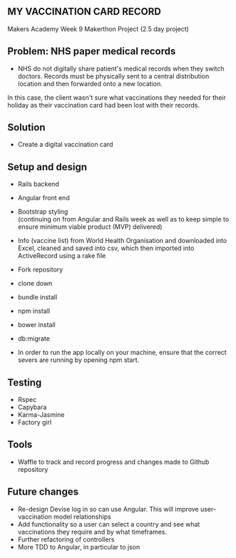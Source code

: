 MY VACCINATION CARD RECORD
--------------------------

Makers Academy Week 9 Makerthon Project (2.5 day project)

Problem: NHS paper medical records
-----------------------------------
* NHS do not digitally share patient's medical records when they switch doctors. Records must be physically sent to a central distribution location and then forwarded onto a new location.

In this case, the client wasn't sure what vaccinations they needed for their holiday as their vaccination card had been lost with their records.

Solution
---------
* Create a digital vaccination card

Setup and design
----------------
* Rails backend
* Angular front end
* Bootstrap styling   
(continuing on from Angular and Rails week as well as to keep simple to ensure minimum viable product (MVP) delivered)
* Info (vaccine list) from World Health Organisation and downloaded into Excel, cleaned and saved into csv, which then imported into ActiveRecord using a rake file

* Fork repository
* clone down
* bundle install
* npm install
* bower install
* db:migrate
* In order to run the app locally on your machine, ensure that the correct severs are running by opening npm start.

Testing
-------
* Rspec
* Capybara
* Karma-Jasmine
* Factory girl

Tools
------
* Waffle to track and record progress and changes made to Github repository

Future changes
--------------
* Re-design Devise log in so can use Angular. This will improve user- vaccination model relationships
* Add functionality so a user can select a country and see what vaccinations they require and by what timeframes.
* Further refactoring of controllers
* More TDD to Angular, in particular to json
